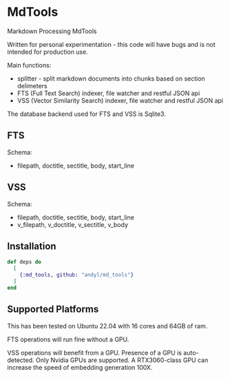 # MdTools

Markdown Processing MdTools

Written for personal experimentation - this code will have bugs and is not
intended for production use.

Main functions:

- splitter - split markdown documents into chunks based on section delimeters 
- FTS (Full Text Search) indexer, file watcher and restful JSON api 
- VSS (Vector Similarity Search) indexer, file watcher and restful JSON api  

The database backend used for FTS and VSS is Sqlite3. 

## FTS 

Schema: 
- filepath, doctitle, sectitle, body, start_line

## VSS

Schema: 
- filepath, doctitle, sectitle, body, start_line
- v_filepath, v_doctitle, v_sectitle, v_body

## Installation

```elixir
def deps do
  [
    {:md_tools, github: "andyl/md_tools"} 
  ]
end
```

## Supported Platforms 

This has been tested on Ubuntu 22.04 with 16 cores and 64GB of ram. 

FTS operations will run fine without a GPU.

VSS operations will benefit from a GPU.  Presence of a GPU is auto-detected.
Only Nvidia GPUs are supported. A RTX3060-class GPU can increase the speed of
embedding generation 100X.

